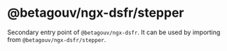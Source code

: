 # @betagouv/ngx-dsfr/stepper

Secondary entry point of `@betagouv/ngx-dsfr`. It can be used by importing from `@betagouv/ngx-dsfr/stepper`.
